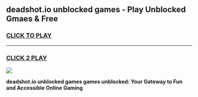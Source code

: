 
## deadshot.io unblocked games - Play Unblocked Gmaes & Free
<h3>
<a href="https://news.freeplayer.one?title=deadshot.io_unblocked_games&ref=23F">CLICK TO PLAY</a></h3>
<hr>

<h3>
<a href="https://news.freeplayer.one?title=deadshot.io_unblocked_games&ref=23F">CLICK 2 PLAY</a>
  
</h3>

<a href="https://news.freeplayer.one?title=deadshot.io_unblocked_games&ref=23F/"><img src="https://clearcache.store/games.png"></a>


**deadshot.io unblocked games games unblocked: Your Gateway to Fun and Accessible Online Gaming**
